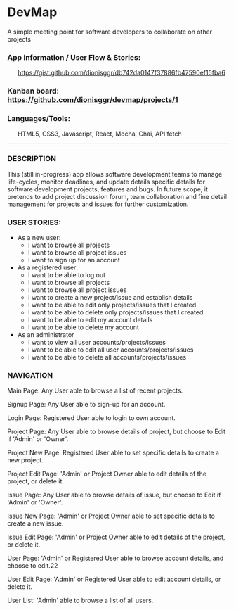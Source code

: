 # DevMap
A simple meeting point for software developers to collaborate on other projects

### App information / User Flow & Stories:
&nbsp;&nbsp;&nbsp;&nbsp;&nbsp; https://gist.github.com/dionisggr/db742da0147f37886fb47590ef15fba6

### Kanban board: https://github.com/dionisggr/devmap/projects/1

### Languages/Tools:
&nbsp;&nbsp;&nbsp;&nbsp;&nbsp; HTML5, CSS3, Javascript, React, Mocha, Chai, API fetch

---
### DESCRIPTION
This (still in-progress) app allows software development teams to manage life-cycles, monitor deadlines, and update details specific details for software development projects, features and bugs. In future scope, it pretends to add project discussion forum, team collaboration and fine detail management for projects and issues for further customization.

### USER STORIES:
- As a new user:
  - I want to browse all projects
  - I want to browse all project issues
  - I want to sign up for an account
- As a registered user:
  - I want to be able to log out
  - I want to browse all projects
  - I want to browse all project issues
  - I want to create a new project/issue and establish details
  - I want to be able to edit only projects/issues that I created
  - I want to be able to delete only projects/issues that I created
  - I want to be able to edit my account details
  - I want to be able to delete my account
- As an administrator
  - I want to view all user accounts/projects/issues
  - I want to be able to edit all user accounts/projects/issues
  - I want to be able to delete all accounts/projects/issues
  
### NAVIGATION
Main Page: Any User able to browse a list of recent projects.

Signup Page: Any User able to sign-up for an account.

Login Page: Registered User able to login to own account.
  
Project Page: Any User able to browse details of project, but choose to Edit if 'Admin' or 'Owner'.

Project New Page: Registered User able to set specific details to create a new project.

Project Edit Page: 'Admin' or Project Owner able to edit details of the project, or delete it.

Issue Page: Any User able to browse details of issue, but choose to Edit if 'Admin' or 'Owner'.

Issue New Page: 'Admin' or Project Owner able to set specific details to create a new issue.

Issue Edit Page: 'Admin' or Project Owner able to edit details of the project, or delete it.

User Page: 'Admin' or Registered User able to browse account details, and choose to edit.22

User Edit Page: 'Admin' or Registered User able to edit account details, or delete it.

User List: 'Admin' able to browse a list of all users.
